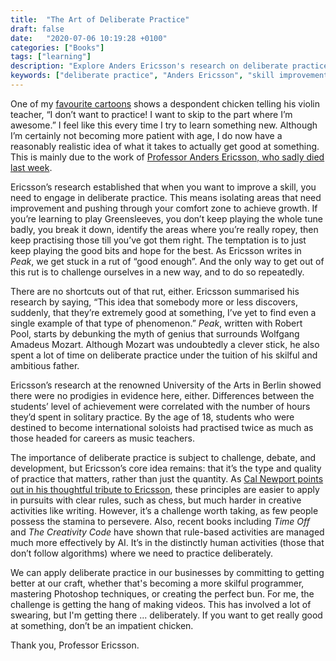 ```yaml
---
title:  "The Art of Deliberate Practice"
draft: false
date:   "2020-07-06 10:19:28 +0100"
categories: ["Books"]
tags: ["learning"]
description: "Explore Anders Ericsson's research on deliberate practice and why there are no shortcuts to mastery. Learn how to break out of the 'good enough' rut by challenging yourself systematically, whether in music, business, or creative pursuits."
keywords: ["deliberate practice", "Anders Ericsson", "skill improvement", "mastery", "Peak book", "practice techniques", "learning skills", "professional development"]
---
```


One of my [favourite cartoons](https://www.savagechickens.com/2016/04/practice.html) shows a despondent chicken telling his violin teacher, “I don’t want to practice! I want to skip to the part where I’m awesome.” I feel like this every time I try to learn something new. Although I’m certainly not becoming more patient with age, I do now have a reasonably realistic idea of what it takes to actually get good at something. This is mainly due to the work of [Professor Anders Ericsson, who sadly died last week](https://www.nytimes.com/2020/07/01/science/anders-ericsson-dead.html).

Ericsson’s research established that when you want to improve a skill, you need to engage in deliberate practice. This means isolating areas that need improvement and pushing through your comfort zone to achieve growth. If you’re learning to play Greensleeves, you don’t keep playing the whole tune badly, you break it down, identify the areas where you’re really ropey, then keep practising those till you’ve got them right. The temptation is to just keep playing the good bits and hope for the best. As Ericsson writes in _*Peak*_, we get stuck in a rut of “good enough”. And the only way to get out of this rut is to challenge ourselves in a new way, and to do so repeatedly.

There are no shortcuts out of that rut, either. Ericsson summarised his research by saying, “This idea that somebody more or less discovers, suddenly, that they’re extremely good at something, I’ve yet to find even a single example of that type of phenomenon.” _*Peak*_, written with Robert Pool, starts by debunking the myth of genius that surrounds Wolfgang Amadeus Mozart. Although Mozart was undoubtedly a clever stick, he also spent a lot of time on deliberate practice under the tuition of his skilful and ambitious father.

Ericsson’s research at the renowned University of the Arts in Berlin showed there were no prodigies in evidence here, either. Differences between the students’ level of achievement were correlated with the number of hours they’d spent in solitary practice. By the age of 18, students who were destined to become international soloists had practised twice as much as those headed for careers as music teachers. 

The importance of deliberate practice is subject to challenge, debate, and development, but Ericsson’s core idea remains: that it’s the type and quality of practice that matters, rather than just the quantity. As [Cal Newport points out in his thoughtful tribute to Ericsson](https://www.calnewport.com/blog/2020/07/03/a-deliberate-tribute/), these principles are easier to apply in pursuits with clear rules, such as chess, but much harder in creative activities like writing. However, it’s a challenge worth taking, as few people possess the stamina to persevere. Also, recent books including _Time Off_ and _The Creativity Code_ have shown that rule-based activities are managed much more effectively by AI. It’s in the distinctly human activities (those that don’t follow algorithms) where we need to practice deliberately.

We can apply deliberate practice in our businesses by committing to getting better at our craft, whether that's becoming a more skilful programmer, mastering Photoshop techniques, or creating the perfect bun. For me, the challenge is getting the hang of making videos. This has involved a lot of swearing, but I'm getting there ... deliberately. If you want to get really good at something, don’t be an impatient chicken.

Thank you, Professor Ericsson.